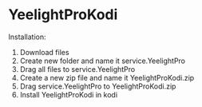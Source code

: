 # YeelightProKodi
Installation:
1) Download files
2) Create new folder and name it service.YeelightPro
3) Drag all files to service.YeelightPro
4) Create a new zip file and name it YeelightProKodi.zip
5) Drag service.YeelightPro to YeelightProKodi.zip
6) Install YeelightProKodi in kodi 
